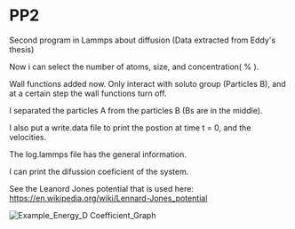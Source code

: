 # PP2
Second program in Lammps about diffusion (Data extracted from Eddy's thesis) 

Now i can select the number of atoms, size, and concentration( % ).

Wall functions added now. Only interact with soluto group (Particles B), and at a certain step the wall functions turn off. 

I separated the particles A from the particles B (Bs are in the middle).

I also put a write.data file to print the postion at time t = 0, and the velocities. 

The log.lammps file has the general information.

I can print the difussion coeficient of the system.

See the Leanord Jones potential that is used here: https://en.wikipedia.org/wiki/Lennard-Jones_potential




![Example_Energy_D Coefficient_Graph](https://user-images.githubusercontent.com/90353283/149673432-54067433-e38a-41fe-9348-13b836f37467.png)
